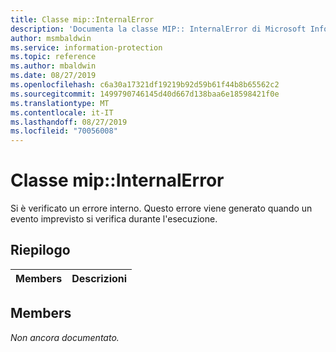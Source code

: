 ```yaml
---
title: Classe mip::InternalError
description: 'Documenta la classe MIP:: InternalError di Microsoft Information Protection (MIP) SDK.'
author: msmbaldwin
ms.service: information-protection
ms.topic: reference
ms.author: mbaldwin
ms.date: 08/27/2019
ms.openlocfilehash: c6a30a17321df19219b92d59b61f44b8b65562c2
ms.sourcegitcommit: 1499790746145d40d667d138baa6e18598421f0e
ms.translationtype: MT
ms.contentlocale: it-IT
ms.lasthandoff: 08/27/2019
ms.locfileid: "70056008"
---
```

# <a name="class-mipinternalerror"></a>Classe mip::InternalError 
Si è verificato un errore interno. Questo errore viene generato quando un evento imprevisto si verifica durante l'esecuzione.
  
## <a name="summary"></a>Riepilogo
 Members                        | Descrizioni                                
--------------------------------|---------------------------------------------
  
## <a name="members"></a>Members
_Non ancora documentato._

